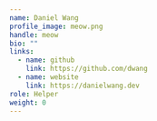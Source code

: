 ```yaml
---
name: Daniel Wang
profile_image: meow.png
handle: meow
bio: ""
links:
  - name: github
    link: https://github.com/dwang
  - name: website
    link: https://danielwang.dev
role: Helper
weight: 0
---
```


